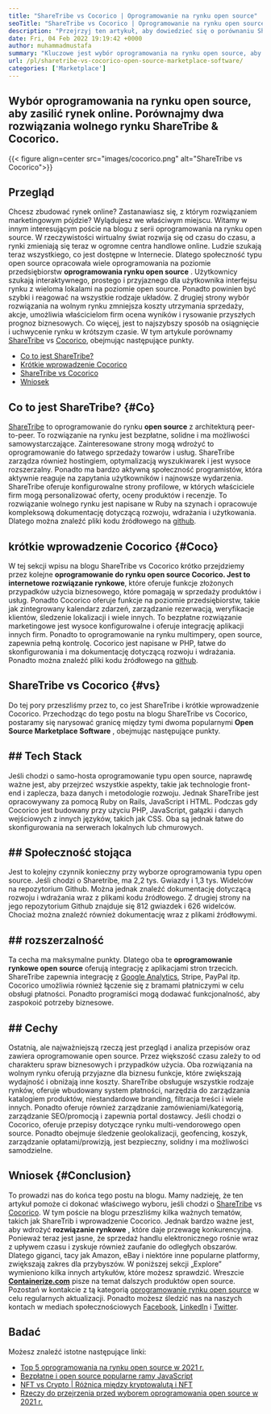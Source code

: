 ```yaml
---
title: "ShareTribe vs Cocorico | Oprogramowanie na rynku open source" 
seoTitle: "ShareTribe vs Cocorico | Oprogramowanie na rynku open source" 
description: "Przejrzyj ten artykuł, aby dowiedzieć się o porównaniu ShareTribe vs Cocorico. Zainstaluj rozwiązanie rynku typu open source w celu pielęgnacji sprzedaży i rynku." 
date: Fri, 04 Feb 2022 19:19:42 +0000
author: muhammadmustafa
summary: "Kluczowe jest wybór oprogramowania na rynku open source, aby zasilić rynek online. Porównajmy dwa rozwiązania wolnego rynku ShareTribe & Amp; Cocorico." 
url: /pl/sharetribe-vs-cocorico-open-source-marketplace-software/
categories: ['Marketplace']
---
```


## Wybór oprogramowania na rynku open source, aby zasilić rynek online. Porównajmy dwa rozwiązania wolnego rynku ShareTribe & Cocorico.

{{< figure align=center src="images/cocorico.png" alt="ShareTribe vs Cocorico">}}


## Przegląd
Chcesz zbudować rynek online? Zastanawiasz się, z którym rozwiązaniem marketingowym pójdzie? Wylądujesz we właściwym miejscu. Witamy w innym interesującym poście na blogu z serii oprogramowania na rynku open source. W rzeczywistości wirtualny świat rozwija się od czasu do czasu, a rynki zmieniają się teraz w ogromne centra handlowe online. Ludzie szukają teraz wszystkiego, co jest dostępne w Internecie. Dlatego społeczność typu open source opracowała wiele oprogramowania na poziomie przedsiębiorstw  **oprogramowania rynku open source** .
Użytkownicy szukają interaktywnego, prostego i przyjaznego dla użytkownika interfejsu rynku z wieloma lokalami na poziomie open source. Ponadto powinien być szybki i reagować na wszystkie rodzaje układów. Z drugiej strony wybór rozwiązania na wolnym rynku zmniejsza koszty utrzymania sprzedaży, akcje, umożliwia właścicielom firm ocena wyników i rysowanie przyszłych prognoz biznesowych. Co więcej, jest to najszybszy sposób na osiągnięcie i uchwycenie rynku w krótszym czasie. W tym artykule porównamy [ShareTribe][1] vs [Cocorico][2], obejmując następujące punkty.
  * [Co to jest ShareTribe?][3]
  * [Krótkie wprowadzenie Cocorico][4]
  * [ShareTribe vs Cocorico][5]
  * [Wniosek][6]

## Co to jest ShareTribe?   {#Co}
[ShareTribe][1] to oprogramowanie do rynku  **open source**  z architekturą peer-to-peer. To rozwiązanie na rynku jest bezpłatne, solidne i ma możliwości samowystarczające. Zainteresowane strony mogą wdrożyć to oprogramowanie do łatwego sprzedaży towarów i usług. ShareTribe zarządza również hostingiem, optymalizacją wyszukiwarek i jest wysoce rozszerzalny. Ponadto ma bardzo aktywną społeczność programistów, która aktywnie reaguje na zapytania użytkowników i najnowsze wydarzenia. ShareTribe oferuje konfigurowalne strony profilowe, w których właściciele firm mogą personalizować oferty, oceny produktów i recenzje. To rozwiązanie wolnego rynku jest napisane w Ruby na szynach i opracowuje kompleksową dokumentację dotyczącą rozwoju, wdrażania i użytkowania. Dlatego można znaleźć pliki kodu źródłowego na [github][7].

## krótkie wprowadzenie Cocorico   {#Coco}
W tej sekcji wpisu na blogu ShareTribe vs Cocorico krótko przejdziemy przez kolejne **oprogramowanie do rynku open source  **Cocorico. Jest to internetowe rozwiązanie**   rynkowe**, które oferuje funkcje złożonych przypadków użycia biznesowego, które pomagają w sprzedaży produktów i usług. Ponadto Cocorico oferuje funkcje na poziomie przedsiębiorstw, takie jak zintegrowany kalendarz zdarzeń, zarządzanie rezerwacją, weryfikacje klientów, śledzenie lokalizacji i wiele innych. To bezpłatne rozwiązanie marketingowe jest wysoce konfigurowalne i oferuje integrację aplikacji innych firm. Ponadto to oprogramowanie na rynku multimpery, open source, zapewnia pełną kontrolę. Cocorico jest napisane w PHP, łatwe do skonfigurowania i ma dokumentację dotyczącą rozwoju i wdrażania. Ponadto można znaleźć pliki kodu źródłowego na [github][8].

## ShareTribe vs Cocorico   {#vs}
Do tej pory przeszliśmy przez to, co jest ShareTribe i krótkie wprowadzenie Cocorico. Przechodząc do tego postu na blogu ShareTribe vs Cocorico, postaramy się narysować granicę między tymi dwoma popularnymi  **Open Source Marketplace Software** , obejmując następujące punkty.

## ## Tech Stack
Jeśli chodzi o samo-hosta oprogramowanie typu open source, naprawdę ważne jest, aby przejrzeć wszystkie aspekty, takie jak technologie front-end i zaplecza, baza danych i metodologie rozwoju. Jednak ShareTribe jest opracowywany za pomocą Ruby on Rails, JavaScript i HTML. Podczas gdy Cocorico jest budowany przy użyciu PHP, JavaScript, gałązki i danych wejściowych z innych języków, takich jak CSS. Oba są jednak łatwe do skonfigurowania na serwerach lokalnych lub chmurowych.

## ##  **Społeczność stojąca** 
Jest to kolejny czynnik konieczny przy wyborze oprogramowania typu open source. Jeśli chodzi o Sharetribe, ma 2,2 tys. Gwiazdy i 1,3 tys. Widelców na repozytorium Github. Można jednak znaleźć dokumentację dotyczącą rozwoju i wdrażania wraz z plikami kodu źródłowego. Z drugiej strony na jego repozytorium Github znajduje się 812 gwiazdek i 626 widelców. Chociaż można znaleźć również dokumentację wraz z plikami źródłowymi.

## ##  **rozszerzalność** 
Ta cecha ma maksymalne punkty. Dlatego oba te  **oprogramowanie rynkowe open source**  oferują integrację z aplikacjami stron trzecich. ShareTribe zapewnia integrację z [Google Analytics][9], Stripe, PayPal itp. Cocorico umożliwia również łączenie się z bramami płatniczymi w celu obsługi płatności. Ponadto programiści mogą dodawać funkcjonalność, aby zaspokoić potrzeby biznesowe.

## ## Cechy
Ostatnią, ale najważniejszą rzeczą jest przegląd i analiza przepisów oraz zawiera oprogramowanie open source. Przez większość czasu zależy to od charakteru spraw biznesowych i przypadków użycia. Oba rozwiązania na wolnym rynku oferują przyjazne dla biznesu funkcje, które zwiększają wydajność i obniżają inne koszty. ShareTribe obsługuje wszystkie rodzaje rynków, oferuje wbudowany system płatności, narzędzia do zarządzania katalogiem produktów, niestandardowe branding, filtracja treści i wiele innych. Ponadto oferuje również zarządzanie zamówieniami/kategorią, zarządzanie SEO/promocją i zapewnia portal dostawcy.
Jeśli chodzi o Cocorico, oferuje przepisy dotyczące rynku multi-vendorowego open source. Ponadto obejmuje śledzenie geolokalizacji, geofencing, koszyk, zarządzanie opłatami/prowizją, jest bezpieczny, solidny i ma możliwości samodzielne.

## Wniosek   {#Conclusion}
To prowadzi nas do końca tego postu na blogu. Mamy nadzieję, że ten artykuł pomoże ci dokonać właściwego wyboru, jeśli chodzi o [ShareTribe][1] vs [Cocorico][2]. W tym poście na blogu przeszliśmy kilka ważnych tematów, takich jak ShareTrib i wprowadzenie Cocorico. Jednak bardzo ważne jest, aby wdrożyć  **rozwiązanie rynkowe** , które daje przewagę konkurencyjną. Ponieważ teraz jest jasne, że sprzedaż handlu elektronicznego rośnie wraz z upływem czasu i zyskuje również zaufanie do odległych obszarów. Dlatego giganci, tacy jak Amazon, eBay i niektóre inne popularne platformy, zwiększają zakres dla przybyszów. W poniższej sekcji „Explore” wymieniono kilka innych artykułów, które możesz sprawdzić.
Wreszcie  **[Containerize.com][10]**  pisze na temat dalszych produktów open source. Pozostań w kontakcie z tą kategorią [oprogramowanie rynku open source][11] w celu regularnych aktualizacji. Ponadto możesz śledzić nas na naszych kontach w mediach społecznościowych [Facebook][12], [LinkedIn][13] i [Twitter][14].

## Badać
Możesz znaleźć istotne następujące linki:
  * [Top 5 oprogramowania na rynku open source w 2021 r.][15]
  * [Bezpłatne i open source popularne ramy JavaScript][16]
  * [NFT vs Crypto | Różnica między kryptowalutą i NFT][17]
  * [Rzeczy do przejrzenia przed wyborem oprogramowania open source w 2021 r.][18]

  
[1]: https://products.containerize.com/marketplace/sharetribe/
[2]: https://products.containerize.com/marketplace/cocorico/
[3]: #what
[4]: #coco
[5]: #vs
[6]: #Conclusion
[7]: https://github.com/sharetribe/sharetribe
[8]: https://github.com/Cocolabs-SAS/cocorico
[9]: https://analytics.google.com
[10]: https://www.containerize.com/
[11]: https://products.containerize.com/marketplace/
[12]: https://web.facebook.com/containerize
[13]: https://www.linkedin.com/company/containerize/
[14]: https://twitter.com/containerize_co
[15]: https://blog.containerize.com/marketplace/top-5-open-source-marketplace-software-in-2021/
[16]: https://blog.containerize.com/software-development/free-open-source-popular-javascript-frameworks/
[17]: https://blog.containerize.com/blockchain-platforms/nft-vs-crypto-difference-between-cryptocurrency-nft/
[18]: https://blog.containerize.com/cmdb-software/things-to-review-before-opting-open-source-software-in-2021/
